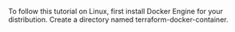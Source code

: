 To follow this tutorial on Linux, first install Docker Engine for your distribution.
Create a directory named terraform-docker-container.
